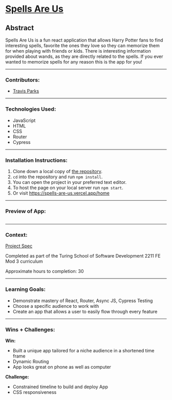 # [Spells Are Us](https://spells-are-us.vercel.app/home)

## Abstract

Spells Are Us is a fun react application that allows Harry Potter fans to find interesting spells, favorite the ones they love so they can memorize them for when playing with friends or kids. There is interesting information provided about wands, as they are directly related to the spells. If you ever wanted to memorize spells for any reason this is the app for you!

***

### Contributors:
- [Travis Parks](https://github.com/LeftyLincoln/)

***
### Technologies Used:
- JavaScript
- HTML
- CSS
- Router
- Cypress

***

### Installation Instructions:

1. Clone down a local copy of [the repository](https://github.com/LeftyLincoln/spells-are-us).
2. `cd` into the repository and run `npm install`.
3. You can open the project in your preferred text editor.
4. To host the page on your local server run `npm start`.
5. Or visit https://spells-are-us.vercel.app/home
***
### Preview of App:
![]()
***

### Context:
[Project Spec](https://frontend.turing.edu/projects/module-3/showcase.html)

Completed as part of the Turing School of Software Development 2211 FE Mod 3 curriculum

Approximate hours to completion: 30
***

### Learning Goals:

- Demonstrate mastery of React, Router, Async JS, Cypress Testing
- Choose a specific audience to work with
- Create an app that allows a user to easily flow through every feature
***

### Wins + Challenges:

**Win:**

- Built a unique app tailored for a niche audience in a shortened time frame
- Dynamic Routing
- App looks great on phone as well as computer

**Challenge:**

- Constrained timeline to build and deploy App
- CSS responsiveness 

